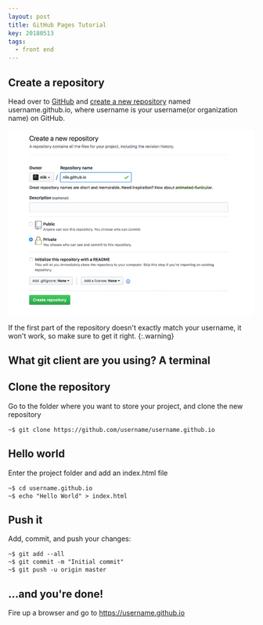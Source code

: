 ```yaml
---
layout: post
title: GitHub Pages Tutorial
key: 20180513
tags:
  - front end
---
```


## Create a repository

Head over to [GitHub](https://github.com/) and [create a new repository](https://github.com/new) named username.github.io, where username is your username(or organization name) on GitHub.

![repository](/../Pic/051301.png "Repository")

If the first part of the repository doesn't exactly match your username, it won't work, so make sure to get it right.
{:.warning}

<!--more-->
## What git client are you using? A terminal

## Clone the repository

Go to the folder where you want to store your project, and clone the new repository

```unix
~$ git clone https://github.com/username/username.github.io
```

## Hello world
Enter the project folder and add an index.html file

```unix
~$ cd username.github.io
~$ echo "Hello World" > index.html
```

## Push it
Add, commit, and push your changes:

```unix
~$ git add --all
~$ git commit -m "Initial commit"
~$ git push -u origin master
```

## ...and you're done!
Fire up a browser and go to https://username.github.io

